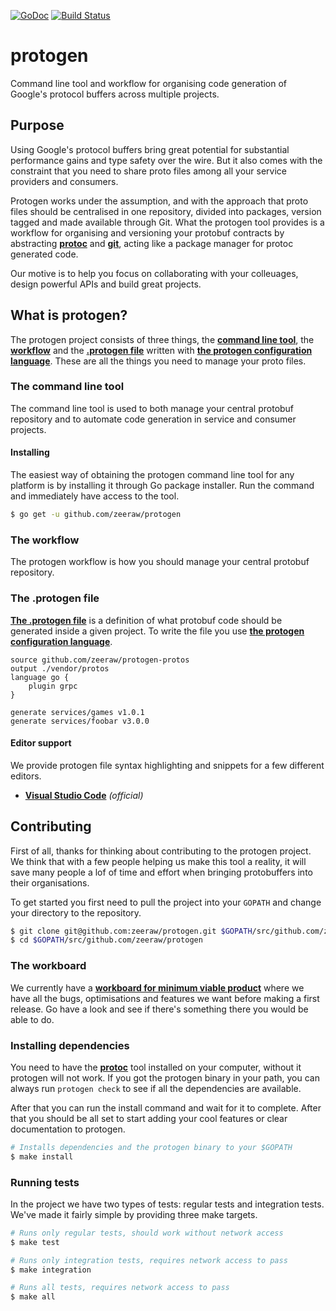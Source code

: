 [![GoDoc](https://godoc.org/github.com/zeeraw/protogen?status.svg)](https://godoc.org/github.com/zeeraw/protogen)
[![Build Status](https://travis-ci.org/zeeraw/protogen.svg?branch=master)](https://travis-ci.org/zeeraw/protogen)

# protogen
Command line tool and workflow for organising code generation of Google's protocol buffers across multiple projects.

## Purpose
Using Google's protocol buffers bring great potential for substantial performance gains and type safety over the wire. But it also comes with the constraint that you need to share proto files among all your service providers and consumers.

Protogen works under the assumption, and with the approach that proto files should be centralised in one repository, divided into packages, version tagged and made available through Git. What the protogen tool provides is a workflow for organising and versioning your protobuf contracts by abstracting [**protoc**](https://github.com/protocolbuffers/protobuf) and [**git**](https://git-scm.com/), acting like a package manager for protoc generated code.

Our motive is to help you focus on collaborating with your colleuages, design powerful APIs and build great projects.

## What is protogen?
The protogen project consists of three things, the [**command line tool**](https://github.com/zeeraw/protogen/wiki/Command-line-tool), the [**workflow**](https://github.com/zeeraw/protogen/wiki/Workflow) and the [**.protogen file**](https://github.com/zeeraw/protogen/wiki/Protogen-file) written with [**the protogen configuration language**](https://github.com/zeeraw/protogen/wiki/Configuration-language). These are all the things you need to manage your proto files.

### The command line tool
The command line tool is used to both manage your central protobuf repository and to automate code generation in service and consumer projects.

#### Installing
The easiest way of obtaining the protogen command line tool for any platform is by installing it through Go package installer. Run the command and immediately have access to the tool.

```bash
$ go get -u github.com/zeeraw/protogen
```

### The workflow
The protogen workflow is how you should manage your central protobuf repository.

### The .protogen file
[**The .protogen file**](https://github.com/zeeraw/protogen/wiki/Protogen-file) is a definition of what protobuf code should be generated inside a given project. To write the file you use [**the protogen configuration language**](https://github.com/zeeraw/protogen/wiki/Configuration-language).

```protogen
source github.com/zeeraw/protogen-protos
output ./vendor/protos
language go {
    plugin grpc
}

generate services/games v1.0.1
generate services/foobar v3.0.0
```

#### Editor support
We provide protogen file syntax highlighting and snippets for a few different editors.
- [**Visual Studio Code**](https://marketplace.visualstudio.com/items?itemName=zeeraw.protogen) _(official)_

## Contributing
First of all, thanks for thinking about contributing to the protogen project. We think that with a few people helping us make this tool a reality, it will save many people a lof of time and effort when bringing protobuffers into their organisations.

To get started you first need to pull the project into your `GOPATH` and change your directory to the repository.

```bash
$ git clone git@github.com:zeeraw/protogen.git $GOPATH/src/github.com/zeeraw/protogen
$ cd $GOPATH/src/github.com/zeeraw/protogen
```

### The workboard
We currently have a [**workboard for minimum viable product**](https://github.com/zeeraw/protogen/projects/1) where we have all the bugs, optimisations and features we want before making a first release. Go have a look and see if there's something there you would be able to do.

### Installing dependencies
You need to have the [**protoc**](https://github.com/protocolbuffers/protobuf) tool installed on your computer, without it protogen will not work. If you got the protogen binary in your path, you can always run `protogen check` to see if all the dependencies are available.

After that you can run the install command and wait for it to complete. After that you should be all set to start adding your cool features or clear documentation to protogen.

```bash
# Installs dependencies and the protogen binary to your $GOPATH
$ make install
```

### Running tests
In the project we have two types of tests: regular tests and integration tests. We've made it fairly simple by providing three make targets.

```bash
# Runs only regular tests, should work without network access
$ make test
```

```bash
# Runs only integration tests, requires network access to pass
$ make integration
```

```bash
# Runs all tests, requires network access to pass
$ make all
```